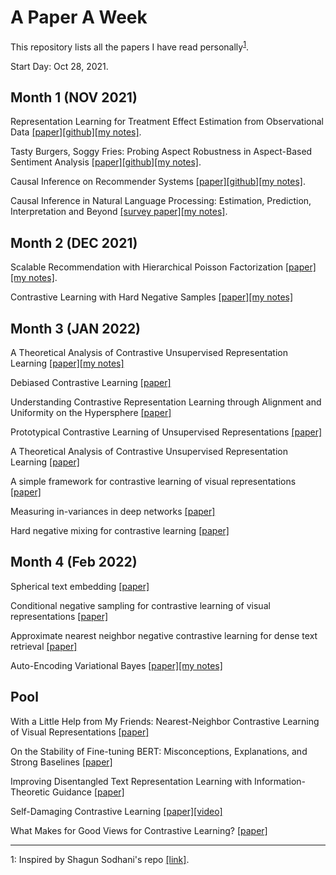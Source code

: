 # A Paper A Week
This repository lists all the papers I have read personally<sup>[1](#myfootnote1)</sup>.

Start Day: Oct 28, 2021.

## Month 1 (NOV 2021)
Representation Learning for Treatment Effect Estimation from Observational Data [[paper]](https://papers.nips.cc/paper/2018/file/a50abba8132a77191791390c3eb19fe7-Paper.pdf)[[github]](https://github.com/Osier-Yi/SITE)[[my notes]](https://docs.google.com/document/d/1wn-yaamS32PMCfMn6wf8Mw_lEshB_5K5ZUqXUnEU1Yo/edit?usp=sharing). 

Tasty Burgers, Soggy Fries: Probing Aspect Robustness in Aspect-Based Sentiment Analysis [[paper]](https://arxiv.org/abs/2009.07964#)[[github]](https://github.com/zhijing-jin/ARTS_TestSet)[[my notes]](https://docs.google.com/presentation/d/1w7OJbueW9ykMBI7_vv_FA3L-pq7jULu3ar_IL80-Qp8/edit?usp=sharing). 

Causal Inference on Recommender Systems [[paper]](http://www.cs.toronto.edu/~lcharlin/papers/recsys20-91.pdf)[[github]](https://github.com/yixinwang/causal-recsys-public)[[my notes]](https://docs.google.com/document/d/1OR3pNv1vHJOUBKFlhx44GPrf--B7FKZVtvHilFLXtVA/edit?usp=sharing). 

Causal Inference in Natural Language Processing: Estimation, Prediction, Interpretation and Beyond [[survey paper]](https://arxiv.org/pdf/2109.00725.pdf)[[my notes]](https://docs.google.com/document/d/1V5czD2-maI60xvj8kSJHdFk_fwatscza6pTvRqxtQ7Y/edit?usp=sharing). 


## Month 2 (DEC 2021)

Scalable Recommendation with Hierarchical Poisson Factorization [[paper]](http://www.jakehofman.com/pdfs/poisson-recs.pdf)[[my notes]](https://docs.google.com/document/d/1RY0QjnuAKkUo_eiei-FgMQumk3eCWT0sg2EZcOQr-Qc/edit?usp=sharing).

Contrastive Learning with Hard Negative Samples [[paper]](https://arxiv.org/pdf/2010.04592.pdf)[[my notes]](https://docs.google.com/document/d/1RY0QjnuAKkUo_eiei-FgMQumk3eCWT0sg2EZcOQr-Qc/edit?usp=sharing)

## Month 3 (JAN 2022)

A Theoretical Analysis of Contrastive Unsupervised Representation Learning [[paper]](https://arxiv.org/pdf/1902.09229.pdf)[[my notes]]()

Debiased Contrastive Learning [[paper]](https://arxiv.org/pdf/2007.00224.pdf)

Understanding Contrastive Representation Learning through Alignment and Uniformity on the Hypersphere [[paper]](https://arxiv.org/pdf/2005.10242.pdf)

Prototypical Contrastive Learning of Unsupervised Representations [[paper]](https://arxiv.org/pdf/2005.04966.pdf)

A Theoretical Analysis of Contrastive Unsupervised Representation Learning [[paper]](http://proceedings.mlr.press/v97/saunshi19a/saunshi19a.pdf)

A simple framework for contrastive learning of visual representations [[paper]](https://arxiv.org/abs/2002.05709)

Measuring in-variances in deep networks [[paper]](https://papers.nips.cc/paper/2009/file/428fca9bc1921c25c5121f9da7815cde-Paper.pdf)

Hard negative mixing for contrastive learning  [[paper]](https://arxiv.org/pdf/2010.01028.pdf)

## Month 4 (Feb 2022)

Spherical text embedding [[paper]](https://arxiv.org/pdf/1911.01196.pdf)

Conditional negative sampling for contrastive learning of visual representations [[paper]](https://arxiv.org/pdf/2010.02037.pdf)

Approximate nearest neighbor negative contrastive learning for dense text retrieval [[paper]](https://arxiv.org/pdf/2007.00808.pdf)

Auto-Encoding Variational Bayes [[paper]](https://arxiv.org/pdf/1312.6114.pdf)[[my notes]](https://docs.google.com/document/d/1hYf17II4G5ST9QjOXuMPzbULFIymKEYqXg6UF-PI4Ug/edit?usp=sharing)

## Pool
With a Little Help from My Friends: Nearest-Neighbor Contrastive Learning of Visual Representations [[paper]](https://arxiv.org/pdf/2104.14548.pdf)

On the Stability of Fine-tuning BERT: Misconceptions, Explanations, and Strong Baselines [[paper]](https://arxiv.org/abs/2006.04884)

Improving Disentangled Text Representation Learning with Information-Theoretic Guidance [[paper]](https://arxiv.org/pdf/2006.00693.pdf)

Self-Damaging Contrastive Learning [[paper]](https://arxiv.org/pdf/2106.02990.pdf)[[video]](https://www.youtube.com/watch?v=G3wjQEn0pQ0)

What Makes for Good Views for Contrastive Learning? [[paper]](https://arxiv.org/pdf/2005.10243.pdf)



---

<a name="myfootnote1">1</a>: Inspired by Shagun Sodhani's repo [[link]](https://github.com/shagunsodhani/papers-I-read).







